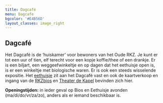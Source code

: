 ```yaml
---
title: Dagcafé
menu: Dagcafe
bgcolor: '#E4B56D'
layout_classes: image_right
---
```


Dagcafé
-------

Het Dagcafé is de ‘huiskamer’ voor bewoners van het Oude RKZ. Je kunt er tot een uur of tien, elf terecht voor een kopje koffie/thee of een drankje. Er is een biljart, een weggeefwinkeltje en op dagen dat het eethuisje open is, is er een winkeltje met biologische waren. Er is ook een steeds wisselende expositie. Het [eethuisje](#eethuisje) zit aan het Dagcafé vast en ook de kaartverkoop en ingang van de [RKZbios](#rkzbios) en [Theater de Kapel](#theater)  bevinden zich hier.

**Openingstijden:** in ieder geval op Bios en Eethuisje avonden (ma/di/do/vr/za/zo), anders als er iemand beschikbaar is.

